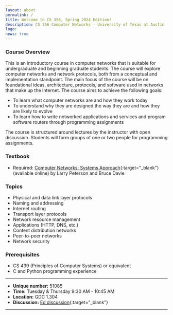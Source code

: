 ```yaml
---
layout: about
permalink: /
title: Welcome to CS 356, Spring 2024 Edition!
description: CS 356 Computer Networks - University of Texas at Austin
logo: 
news: true
---
```


### Course Overview

This is an introductory course in computer networks that is suitable for undergraduate and beginning graduate students. The course will explore computer networks and network protocols, both from a conceptual and implementation standpoint. The main focus of the course will be on foundational ideas, architecture, protocols, and software used in networks that make up the Internet. The course aims to achieve the following goals:

* To learn what computer networks are and how they work today
* To understand why they are designed the way they are and how they are likely to evolve
* To learn how to write networked applications and services and program software routers through programming assignments

The course is structured around lectures by the instructor with open discussion. Students will form groups of one or two people for programming assignments.


### Textbook
* Required: [Computer Networks: Systems Approach](https://book.systemsapproach.org/){:target="\_blank"} (available online) by Larry Peterson and Bruce Davie

### Topics
* Physical and data link layer protocols
* Naming and addressing
* Internet routing
* Transport layer protocols
* Network resource management
* Applications (HTTP, DNS, etc.)
* Content distribution networks
* Peer-to-peer networks 
* Network security


### Prerequisites
- CS 439 (Principles of Computer Systems) or equivalent
- C and Python programming experience

***

- **Unique number:** 51085
- **Time:** Tuesday & Thursday 9:30 AM - 10:45 AM
- **Location:** GDC 1.304 
- **Discussion:** [Ed discussion](https://edstem.org/us/courses/50367){:target="\_blank"}

***
